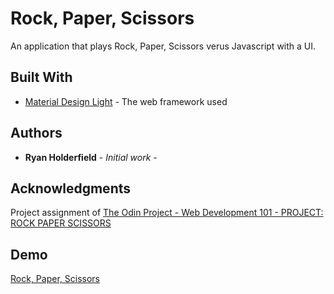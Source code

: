# Rock, Paper, Scissors

An application that plays Rock, Paper, Scissors verus Javascript with a UI.

## Built With

* [Material Design Light](https://getmdl.io/index.html) - The web framework used

## Authors

* **Ryan Holderfield** - *Initial work* - 

## Acknowledgments

Project assignment of [The Odin Project - Web Development 101 - PROJECT: ROCK PAPER SCISSORS](https://www.theodinproject.com/courses/web-development-101/lessons/rock-paper-scissors)

## Demo

[Rock, Paper, Scissors](https://rholderfield.github.io/RockPaperScissor/)
